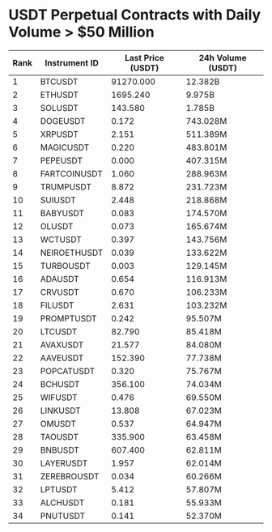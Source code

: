 # USDT Perpetual Contracts with Daily Volume > $50 Million

| Rank | Instrument ID | Last Price (USDT) | 24h Volume (USDT) |
|------|---------------|-------------------|-------------------|
| 1 | BTCUSDT | 91270.000 | 12.382B |
| 2 | ETHUSDT | 1695.240 | 9.975B |
| 3 | SOLUSDT | 143.580 | 1.785B |
| 4 | DOGEUSDT | 0.172 | 743.028M |
| 5 | XRPUSDT | 2.151 | 511.389M |
| 6 | MAGICUSDT | 0.220 | 483.801M |
| 7 | PEPEUSDT | 0.000 | 407.315M |
| 8 | FARTCOINUSDT | 1.060 | 288.963M |
| 9 | TRUMPUSDT | 8.872 | 231.723M |
| 10 | SUIUSDT | 2.448 | 218.868M |
| 11 | BABYUSDT | 0.083 | 174.570M |
| 12 | OLUSDT | 0.073 | 165.674M |
| 13 | WCTUSDT | 0.397 | 143.756M |
| 14 | NEIROETHUSDT | 0.039 | 133.622M |
| 15 | TURBOUSDT | 0.003 | 129.145M |
| 16 | ADAUSDT | 0.654 | 116.913M |
| 17 | CRVUSDT | 0.670 | 106.233M |
| 18 | FILUSDT | 2.631 | 103.232M |
| 19 | PROMPTUSDT | 0.242 | 95.507M |
| 20 | LTCUSDT | 82.790 | 85.418M |
| 21 | AVAXUSDT | 21.577 | 84.080M |
| 22 | AAVEUSDT | 152.390 | 77.738M |
| 23 | POPCATUSDT | 0.320 | 75.767M |
| 24 | BCHUSDT | 356.100 | 74.034M |
| 25 | WIFUSDT | 0.476 | 69.550M |
| 26 | LINKUSDT | 13.808 | 67.023M |
| 27 | OMUSDT | 0.537 | 64.947M |
| 28 | TAOUSDT | 335.900 | 63.458M |
| 29 | BNBUSDT | 607.400 | 62.811M |
| 30 | LAYERUSDT | 1.957 | 62.014M |
| 31 | ZEREBROUSDT | 0.034 | 60.266M |
| 32 | LPTUSDT | 5.412 | 57.807M |
| 33 | ALCHUSDT | 0.181 | 55.933M |
| 34 | PNUTUSDT | 0.141 | 52.370M |
